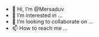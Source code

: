 - 👋 Hi, I’m @Mersaduv
- 👀 I’m interested in ...
- 💞️ I’m looking to collaborate on ...
- 📫 How to reach me ...


<!---
Mersaduv/Mersaduv is a ✨ special ✨ repository because its `README.md` (this file) appears on your GitHub profile.
You can click the Preview link to take a look at your changes.
--->
